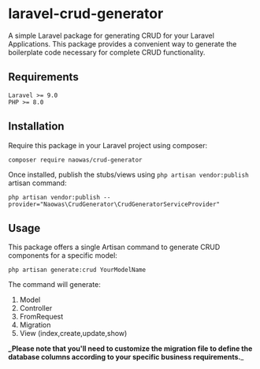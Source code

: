 # laravel-crud-generator
A simple Laravel package for generating CRUD for your Laravel Applications.
This package provides a convenient way to generate the boilerplate code necessary for complete CRUD functionality.

## Requirements
    Laravel >= 9.0
    PHP >= 8.0
## Installation
Require this package in your Laravel project using composer:

```
composer require naowas/crud-generator
```

Once installed, publish the stubs/views using `php artisan vendor:publish` artisan command:

```
php artisan vendor:publish --provider="Naowas\CrudGenerator\CrudGeneratorServiceProvider"
```

## Usage

This package offers a single Artisan command to generate CRUD components for a specific model:


```
php artisan generate:crud YourModelName
```

The command will generate: 
1. Model
2. Controller
3. FromRequest
4. Migration
5. View (index,create,update,show)

**_Please note that you'll need to customize the migration file to define the database columns according to your specific business requirements.**_






